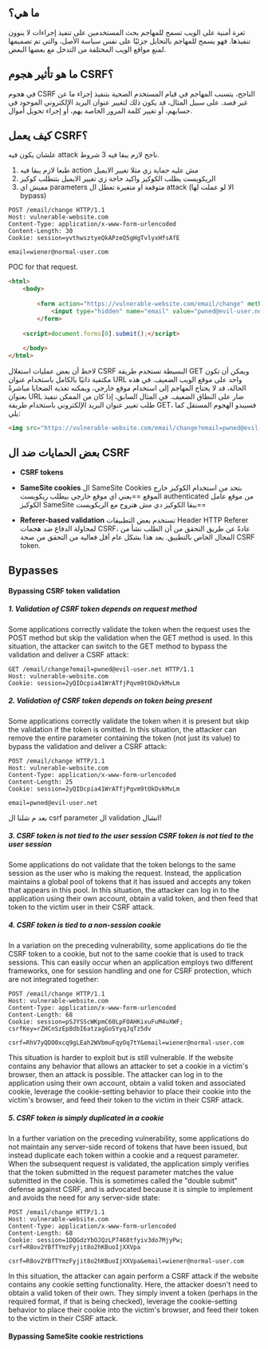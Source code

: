 ## ما هي؟

ثغرة أمنية على الويب تسمح للمهاجم بحث المستخدمين على تنفيذ إجراءات لا ينوون تنفيذها. فهو يسمح للمهاجم بالتحايل جزئيًا على نفس سياسة الأصل، والتي تم تصميمها لمنع مواقع الويب المختلفة من التدخل مع بعضها البعض.

## ما هو تأثير هجوم CSRF؟

في هجوم CSRF الناجح، يتسبب المهاجم في قيام المستخدم الضحية بتنفيذ إجراء ما عن غير قصد. على سبيل المثال، قد يكون ذلك لتغيير عنوان البريد الإلكتروني الموجود في حسابهم، أو تغيير كلمة المرور الخاصة بهم، أو إجراء تحويل أموال.

## كيف يعمل CSRF؟

علشان يكون فيه attack ناجح لازم يبقا فيه 3 شروط.
1. طبعا لازم يبقا فيه action مش عليه حماية زي مثلا تغيير الايميل
2. الريكويست يطلب الكوكيز واكيد حاجة زي تغيير الايميل بتتطلب كوكيز
3. مفيش اي parameters متوقعة او متغيرة تعطل ال attack (الا لو عملت لها bypass)

```HTTP
POST /email/change HTTP/1.1 
Host: vulnerable-website.com 
Content-Type: application/x-www-form-urlencoded 
Content-Length: 30 
Cookie: session=yvthwsztyeQkAPzeQ5gHgTvlyxHfsAfE 

email=wiener@normal-user.com
```

POC for that request.
```html
<html> 
	<body> 
	
		<form action="https://vulnerable-website.com/email/change" method="POST"> 
			<input type="hidden" name="email" value="pwned@evil-user.net" /> 
		</form> 
		
	<script>document.forms[0].submit();</script> 
	
	</body> 
</html>
```


لاحظ أن بعض عمليات استغلال CSRF البسيطة تستخدم طريقة GET ويمكن أن تكون مكتفية ذاتيًا بالكامل باستخدام عنوان URL واحد على موقع الويب الضعيف. في هذه الحالة، قد لا يحتاج المهاجم إلى استخدام موقع خارجي، ويمكنه تغذية الضحايا مباشرةً بعنوان URL ضار على النطاق الضعيف. في المثال السابق، إذا كان من الممكن تنفيذ طلب تغيير عنوان البريد الإلكتروني باستخدام طريقة GET، فسيبدو الهجوم المستقل كما يلي:

```html
<img src="https://vulnerable-website.com/email/change?email=pwned@evil-user.net">
```


## بعض الحمايات ضد ال CSRF

- **CSRF tokens**
- **SameSite cookies** 
ال SameSite Cookies بتحد من استخدام الكوكيز خارج الموقع ==يعني اي موقع خارجي بيطلب ريكويست authenticated من موقع عامل الكوكيز SameSite يبقا الكوكيز دي مش هتروح مع الريكويست==


- **Referer-based validation**
تستخدم بعض التطبيقات Header HTTP Referer لمحاولة الدفاع ضد هجمات CSRF، عادةً عن طريق التحقق من أن الطلب نشأ من المجال الخاص بالتطبيق. يعد هذا بشكل عام أقل فعالية من التحقق من صحة  CSRF token.


## Bypasses

#### Bypassing CSRF token validation

##### 1. Validation of CSRF token depends on request method

Some applications correctly validate the token when the request uses the POST method but skip the validation when the GET method is used.
In this situation, the attacker can switch to the GET method to bypass the validation and deliver a CSRF attack:

```HTTP
GET /email/change?email=pwned@evil-user.net HTTP/1.1 
Host: vulnerable-website.com 
Cookie: session=2yQIDcpia41WrATfjPqvm9tOkDvkMvLm
```

##### 2. Validation of CSRF token depends on token being present

Some applications correctly validate the token when it is present but skip the validation if the token is omitted.
In this situation, the attacker can remove the entire parameter containing the token (not just its value) to bypass the validation and deliver a CSRF attack:

```HTTP
POST /email/change HTTP/1.1 
Host: vulnerable-website.com 
Content-Type: application/x-www-form-urlencoded 
Content-Length: 25 
Cookie: session=2yQIDcpia41WrATfjPqvm9tOkDvkMvLm 

email=pwned@evil-user.net 
```
بعد م شلنا ال csrf parameter ال validation اتشال!


##### 3. CSRF token is not tied to the user session CSRF token is not tied to the user session

Some applications do not validate that the token belongs to the same session as the user who is making the request. Instead, the application maintains a global pool of tokens that it has issued and accepts any token that appears in this pool.
In this situation, the attacker can log in to the application using their own account, obtain a valid token, and then feed that token to the victim user in their CSRF attack.


##### 4. CSRF token is tied to a non-session cookie

In a variation on the preceding vulnerability, some applications do tie the CSRF token to a cookie, but not to the same cookie that is used to track sessions. This can easily occur when an application employs two different frameworks, one for session handling and one for CSRF protection, which are not integrated together:

```HTTP
POST /email/change HTTP/1.1 
Host: vulnerable-website.com 
Content-Type: application/x-www-form-urlencoded 
Content-Length: 68 
Cookie: session=pSJYSScWKpmC60LpFOAHKixuFuM4uXWF; csrfKey=rZHCnSzEp8dbI6atzagGoSYyqJqTz5dv 

csrf=RhV7yQDO0xcq9gLEah2WVbmuFqyOq7tY&email=wiener@normal-user.com
```

This situation is harder to exploit but is still vulnerable. If the website contains any behavior that allows an attacker to set a cookie in a victim's browser, then an attack is possible. The attacker can log in to the application using their own account, obtain a valid token and associated cookie, leverage the cookie-setting behavior to place their cookie into the victim's browser, and feed their token to the victim in their CSRF attack.


##### 5. CSRF token is simply duplicated in a cookie

In a further variation on the preceding vulnerability, some applications do not maintain any server-side record of tokens that have been issued, but instead duplicate each token within a cookie and a request parameter. When the subsequent request is validated, the application simply verifies that the token submitted in the request parameter matches the value submitted in the cookie. This is sometimes called the "double submit" defense against CSRF, and is advocated because it is simple to implement and avoids the need for any server-side state:

```HTTP
POST /email/change HTTP/1.1 
Host: vulnerable-website.com 
Content-Type: application/x-www-form-urlencoded 
Content-Length: 68 
Cookie: session=1DQGdzYbOJQzLP7460tfyiv3do7MjyPw; csrf=R8ov2YBfTYmzFyjit8o2hKBuoIjXXVpa 

csrf=R8ov2YBfTYmzFyjit8o2hKBuoIjXXVpa&email=wiener@normal-user.com
```

In this situation, the attacker can again perform a CSRF attack if the website contains any cookie setting functionality. Here, the attacker doesn't need to obtain a valid token of their own. They simply invent a token (perhaps in the required format, if that is being checked), leverage the cookie-setting behavior to place their cookie into the victim's browser, and feed their token to the victim in their CSRF attack.


#### Bypassing SameSite cookie restrictions

